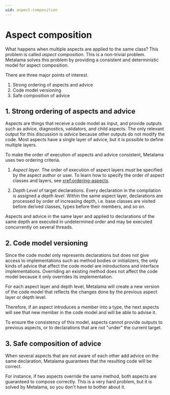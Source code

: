 ```yaml
---
uid: aspect-composition
---
```


# Aspect composition

What happens when multiple aspects are applied to the same class? This problem is called _aspect composition_. This is a non-trivial problem. Metalama solves this problem by providing a consistent and deterministic model for aspect composition.

There are three major points of interest.

1. Strong ordering of aspects and advice
2. Code model versioning
3. Safe composition of advice

## 1. Strong ordering of aspects and advice

Aspects are things that receive a code model as input, and provide outputs such as advice, diagnostics, validators, and child aspects. The only relevant output for this discussion is *advice* because other outputs do not modify the code. Most aspects have a single layer of advice, but it is possible to define multiple layers.

To make the order of execution of aspects and advice consistent, Metalama uses two ordering criteria.

1. _Aspect layer_. The order of execution of aspect layers _must_ be specified by the aspect author or user. To learn how to specify the order of aspect classes and layers, see <xref:ordering-aspects>.

2. _Depth Level_ of target declarations. Every declaration in the compilation is assigned a _depth level_. Within the same aspect layer, declarations are processed by order of increasing depth, i.e. base classes are visited before derived classes, types before their members, and so on.

Aspects and advice in the same layer and applied to declarations of the same depth are executed in undetermined order and may be executed concurrently on several threads.


## 2. Code model versioning

Since the code model only represents declarations but does not give access to implementations such as method bodies or initializers, the only kinds of advice that affect the code model are introductions and interface implementations. Overriding an existing method does not affect the code model because it only overrides its implementation.

For each aspect layer and depth level, Metalama will create a new version of the code model that reflects the changes done by the previous aspect layer or depth level.

Therefore, if an aspect introduces a member into a type, the next aspects will see that new member in the code model and will be able to advise it.

To ensure the consistency of this model, aspects cannot provide outputs to previous aspects, or to declarations that are not "under" the current target.

## 3. Safe composition of advice

When several aspects that are not aware of each other add advice on the same declaration, Metalama guarantees that the resulting code will be correct.

For instance, if two aspects override the same method, both aspects are guaranteed to compose correctly. This is a very hard problem, but it is solved by Metalama, so you don't have to bother about it.

[comment]: # (TODO: example log and cache)
